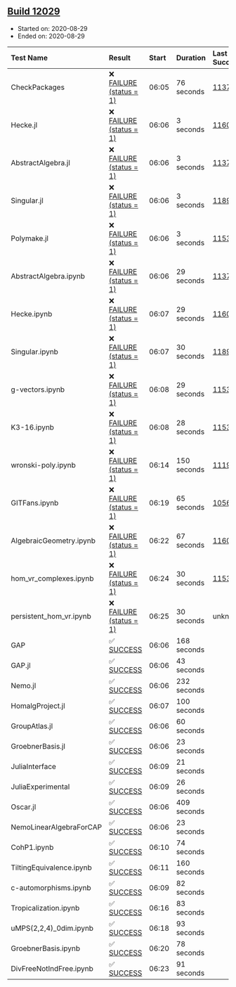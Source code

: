 ## [Build 12029](https://oscarci.mathematik.uni-kl.de/job/oscar/12029/)

* Started on: 2020-08-29
* Ended on: 2020-08-29

| Test Name    | Result | Start | Duration | Last Success | First Failure |
|:-------------|:-------|:------|:---------|:-------------|:--------------|
| CheckPackages | ❌ [FAILURE (status = 1)](https://oscarci.mathematik.uni-kl.de/job/oscar/12029/artifact/logs/build-12029/CheckPackages.log) | 06:05 | 76 seconds | [11376](https://oscarci.mathematik.uni-kl.de/job/oscar/11376/) | [11377](https://oscarci.mathematik.uni-kl.de/job/oscar/11377/) |
| Hecke.jl | ❌ [FAILURE (status = 1)](https://oscarci.mathematik.uni-kl.de/job/oscar/12029/artifact/logs/build-12029/Hecke.jl.log) | 06:06 | 3 seconds | [11602](https://oscarci.mathematik.uni-kl.de/job/oscar/11602/) | [11603](https://oscarci.mathematik.uni-kl.de/job/oscar/11603/) |
| AbstractAlgebra.jl | ❌ [FAILURE (status = 1)](https://oscarci.mathematik.uni-kl.de/job/oscar/12029/artifact/logs/build-12029/AbstractAlgebra.jl.log) | 06:06 | 3 seconds | [11376](https://oscarci.mathematik.uni-kl.de/job/oscar/11376/) | [11377](https://oscarci.mathematik.uni-kl.de/job/oscar/11377/) |
| Singular.jl | ❌ [FAILURE (status = 1)](https://oscarci.mathematik.uni-kl.de/job/oscar/12029/artifact/logs/build-12029/Singular.jl.log) | 06:06 | 3 seconds | [11893](https://oscarci.mathematik.uni-kl.de/job/oscar/11893/) | [11894](https://oscarci.mathematik.uni-kl.de/job/oscar/11894/) |
| Polymake.jl | ❌ [FAILURE (status = 1)](https://oscarci.mathematik.uni-kl.de/job/oscar/12029/artifact/logs/build-12029/Polymake.jl.log) | 06:06 | 3 seconds | [11532](https://oscarci.mathematik.uni-kl.de/job/oscar/11532/) | [11533](https://oscarci.mathematik.uni-kl.de/job/oscar/11533/) |
| AbstractAlgebra.ipynb | ❌ [FAILURE (status = 1)](https://oscarci.mathematik.uni-kl.de/job/oscar/12029/artifact/logs/build-12029/AbstractAlgebra.ipynb.log) | 06:06 | 29 seconds | [11376](https://oscarci.mathematik.uni-kl.de/job/oscar/11376/) | [11377](https://oscarci.mathematik.uni-kl.de/job/oscar/11377/) |
| Hecke.ipynb | ❌ [FAILURE (status = 1)](https://oscarci.mathematik.uni-kl.de/job/oscar/12029/artifact/logs/build-12029/Hecke.ipynb.log) | 06:07 | 29 seconds | [11602](https://oscarci.mathematik.uni-kl.de/job/oscar/11602/) | [11603](https://oscarci.mathematik.uni-kl.de/job/oscar/11603/) |
| Singular.ipynb | ❌ [FAILURE (status = 1)](https://oscarci.mathematik.uni-kl.de/job/oscar/12029/artifact/logs/build-12029/Singular.ipynb.log) | 06:07 | 30 seconds | [11893](https://oscarci.mathematik.uni-kl.de/job/oscar/11893/) | [11894](https://oscarci.mathematik.uni-kl.de/job/oscar/11894/) |
| g-vectors.ipynb | ❌ [FAILURE (status = 1)](https://oscarci.mathematik.uni-kl.de/job/oscar/12029/artifact/logs/build-12029/g-vectors.ipynb.log) | 06:08 | 29 seconds | [11532](https://oscarci.mathematik.uni-kl.de/job/oscar/11532/) | [11533](https://oscarci.mathematik.uni-kl.de/job/oscar/11533/) |
| K3-16.ipynb | ❌ [FAILURE (status = 1)](https://oscarci.mathematik.uni-kl.de/job/oscar/12029/artifact/logs/build-12029/K3-16.ipynb.log) | 06:08 | 28 seconds | [11532](https://oscarci.mathematik.uni-kl.de/job/oscar/11532/) | [11533](https://oscarci.mathematik.uni-kl.de/job/oscar/11533/) |
| wronski-poly.ipynb | ❌ [FAILURE (status = 1)](https://oscarci.mathematik.uni-kl.de/job/oscar/12029/artifact/logs/build-12029/wronski-poly.ipynb.log) | 06:14 | 150 seconds | [11192](https://oscarci.mathematik.uni-kl.de/job/oscar/11192/) | [11193](https://oscarci.mathematik.uni-kl.de/job/oscar/11193/) |
| GITFans.ipynb | ❌ [FAILURE (status = 1)](https://oscarci.mathematik.uni-kl.de/job/oscar/12029/artifact/logs/build-12029/GITFans.ipynb.log) | 06:19 | 65 seconds | [10566](https://oscarci.mathematik.uni-kl.de/job/oscar/10566/) | [10567](https://oscarci.mathematik.uni-kl.de/job/oscar/10567/) |
| AlgebraicGeometry.ipynb | ❌ [FAILURE (status = 1)](https://oscarci.mathematik.uni-kl.de/job/oscar/12029/artifact/logs/build-12029/AlgebraicGeometry.ipynb.log) | 06:22 | 67 seconds | [11602](https://oscarci.mathematik.uni-kl.de/job/oscar/11602/) | [11603](https://oscarci.mathematik.uni-kl.de/job/oscar/11603/) |
| hom_vr_complexes.ipynb | ❌ [FAILURE (status = 1)](https://oscarci.mathematik.uni-kl.de/job/oscar/12029/artifact/logs/build-12029/hom_vr_complexes.ipynb.log) | 06:24 | 30 seconds | [11532](https://oscarci.mathematik.uni-kl.de/job/oscar/11532/) | [11533](https://oscarci.mathematik.uni-kl.de/job/oscar/11533/) |
| persistent_hom_vr.ipynb | ❌ [FAILURE (status = 1)](https://oscarci.mathematik.uni-kl.de/job/oscar/12029/artifact/logs/build-12029/persistent_hom_vr.ipynb.log) | 06:25 | 30 seconds | unknown | unknown |
| GAP | ✅ [SUCCESS](https://oscarci.mathematik.uni-kl.de/job/oscar/12029/artifact/logs/build-12029/GAP.log) | 06:06 | 168 seconds |  |  |
| GAP.jl | ✅ [SUCCESS](https://oscarci.mathematik.uni-kl.de/job/oscar/12029/artifact/logs/build-12029/GAP.jl.log) | 06:06 | 43 seconds |  |  |
| Nemo.jl | ✅ [SUCCESS](https://oscarci.mathematik.uni-kl.de/job/oscar/12029/artifact/logs/build-12029/Nemo.jl.log) | 06:06 | 232 seconds |  |  |
| HomalgProject.jl | ✅ [SUCCESS](https://oscarci.mathematik.uni-kl.de/job/oscar/12029/artifact/logs/build-12029/HomalgProject.jl.log) | 06:07 | 100 seconds |  |  |
| GroupAtlas.jl | ✅ [SUCCESS](https://oscarci.mathematik.uni-kl.de/job/oscar/12029/artifact/logs/build-12029/GroupAtlas.jl.log) | 06:06 | 60 seconds |  |  |
| GroebnerBasis.jl | ✅ [SUCCESS](https://oscarci.mathematik.uni-kl.de/job/oscar/12029/artifact/logs/build-12029/GroebnerBasis.jl.log) | 06:06 | 23 seconds |  |  |
| JuliaInterface | ✅ [SUCCESS](https://oscarci.mathematik.uni-kl.de/job/oscar/12029/artifact/logs/build-12029/JuliaInterface.log) | 06:09 | 21 seconds |  |  |
| JuliaExperimental | ✅ [SUCCESS](https://oscarci.mathematik.uni-kl.de/job/oscar/12029/artifact/logs/build-12029/JuliaExperimental.log) | 06:09 | 26 seconds |  |  |
| Oscar.jl | ✅ [SUCCESS](https://oscarci.mathematik.uni-kl.de/job/oscar/12029/artifact/logs/build-12029/Oscar.jl.log) | 06:06 | 409 seconds |  |  |
| NemoLinearAlgebraForCAP | ✅ [SUCCESS](https://oscarci.mathematik.uni-kl.de/job/oscar/12029/artifact/logs/build-12029/NemoLinearAlgebraForCAP.log) | 06:06 | 23 seconds |  |  |
| CohP1.ipynb | ✅ [SUCCESS](https://oscarci.mathematik.uni-kl.de/job/oscar/12029/artifact/logs/build-12029/CohP1.ipynb.log) | 06:10 | 74 seconds |  |  |
| TiltingEquivalence.ipynb | ✅ [SUCCESS](https://oscarci.mathematik.uni-kl.de/job/oscar/12029/artifact/logs/build-12029/TiltingEquivalence.ipynb.log) | 06:11 | 160 seconds |  |  |
| c-automorphisms.ipynb | ✅ [SUCCESS](https://oscarci.mathematik.uni-kl.de/job/oscar/12029/artifact/logs/build-12029/c-automorphisms.ipynb.log) | 06:09 | 82 seconds |  |  |
| Tropicalization.ipynb | ✅ [SUCCESS](https://oscarci.mathematik.uni-kl.de/job/oscar/12029/artifact/logs/build-12029/Tropicalization.ipynb.log) | 06:16 | 83 seconds |  |  |
| uMPS(2,2,4)_0dim.ipynb | ✅ [SUCCESS](https://oscarci.mathematik.uni-kl.de/job/oscar/12029/artifact/logs/build-12029/uMPS-2-2-4-_0dim.ipynb.log) | 06:18 | 93 seconds |  |  |
| GroebnerBasis.ipynb | ✅ [SUCCESS](https://oscarci.mathematik.uni-kl.de/job/oscar/12029/artifact/logs/build-12029/GroebnerBasis.ipynb.log) | 06:20 | 78 seconds |  |  |
| DivFreeNotIndFree.ipynb | ✅ [SUCCESS](https://oscarci.mathematik.uni-kl.de/job/oscar/12029/artifact/logs/build-12029/DivFreeNotIndFree.ipynb.log) | 06:23 | 91 seconds |  |  |
